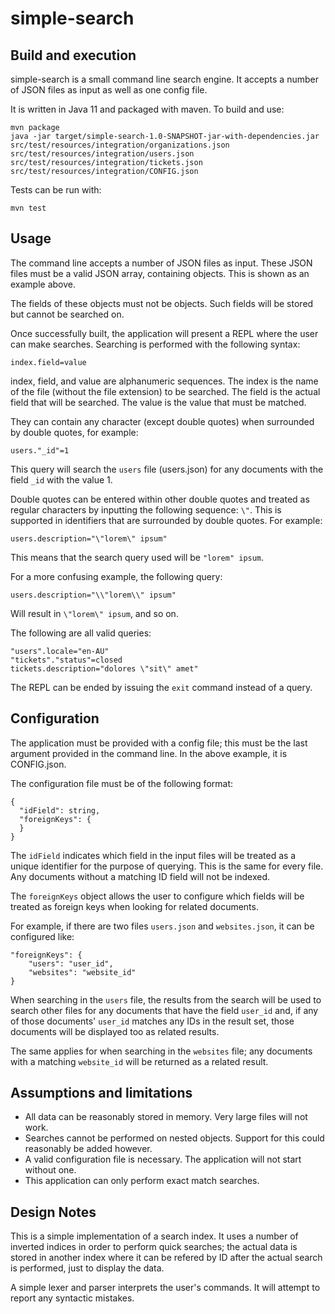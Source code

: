 simple-search
==============

Build and execution
-------------

simple-search is a small command line search engine. It accepts a number of JSON files as input as well as one config
file.

It is written in Java 11 and packaged with maven. To build and use:

```
mvn package
java -jar target/simple-search-1.0-SNAPSHOT-jar-with-dependencies.jar src/test/resources/integration/organizations.json src/test/resources/integration/users.json src/test/resources/integration/tickets.json src/test/resources/integration/CONFIG.json
```

Tests can be run with:

`mvn test`

Usage
-----------
The command line accepts a number of JSON files as input. These JSON files must be a valid JSON array, containing
objects. This is shown as an example above.

The fields of these objects must not be objects. Such fields will be stored but cannot be searched on.

Once successfully built, the application will present a REPL where the user can make searches. Searching is performed
with the following syntax:

`index.field=value`

index, field, and value are alphanumeric sequences. The index is the name of the file (without the file extension) to be
searched. The field is the actual field that will be searched. The value is the value that must be matched.

They can contain any character (except double quotes) when surrounded by double quotes, for example:

`users."_id"=1`

This query will search the `users` file (users.json) for any documents with the field `_id` with the value 1.

Double quotes can be entered within other double quotes and treated as regular characters by inputting the following
sequence: `\"`. This is supported in identifiers that are surrounded by double quotes. For example:

`users.description="\"lorem\" ipsum"`

This means that the search query used will be `"lorem" ipsum`.

For a more confusing example, the following query:

`users.description="\\"lorem\\" ipsum"`

Will result in `\"lorem\" ipsum`, and so on.

The following are all valid queries:

```
"users".locale="en-AU"
"tickets"."status"=closed
tickets.description="dolores \"sit\" amet"
```

The REPL can be ended by issuing the `exit` command instead of a query.

Configuration
----------

The application must be provided with a config file; this must be the last argument provided in the command line. In the
above example, it is CONFIG.json.

The configuration file must be of the following format:

```
{
  "idField": string,
  "foreignKeys": {
  }
}
```

The `idField` indicates which field in the input files will be treated as a unique identifier for the purpose of
querying. This is the same for every file. Any documents without a matching ID field will not be indexed.

The `foreignKeys` object allows the user to configure which fields will be treated as foreign keys when looking for
related documents.

For example, if there are two files `users.json` and `websites.json`, it can be configured like:

```
"foreignKeys": {
    "users": "user_id",
    "websites": "website_id"
}
```

When searching in the `users` file, the results from the search will be used to search other files for any documents
that have the field `user_id` and, if any of those documents' `user_id` matches any IDs in the result set, those
documents will be displayed too as related results.

The same applies for when searching in the `websites` file; any documents with a matching `website_id`
will be returned as a related result.

Assumptions and limitations
---------

- All data can be reasonably stored in memory. Very large files will not work.
- Searches cannot be performed on nested objects. Support for this could reasonably be added however.
- A valid configuration file is necessary. The application will not start without one.
- This application can only perform exact match searches.

Design Notes
--------
This is a simple implementation of a search index. It uses a number of inverted indices in order to perform quick
searches; the actual data is stored in another index where it can be refered by ID after the actual search is performed,
just to display the data.

A simple lexer and parser interprets the user's commands. It will attempt to report any syntactic mistakes.